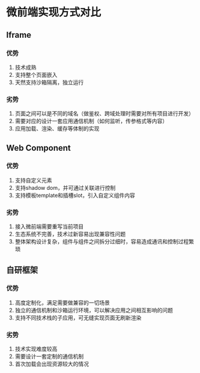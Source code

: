 # 微前端实现方式对比

## Iframe

### 优势

  1. 技术成熟
  2. 支持整个页面嵌入
  3. 天然支持沙箱隔离，独立运行

### 劣势

  1. 页面之间可以是不同的域名（做鉴权、跨域处理时需要对所有项目进行开发）
  2. 需要对应的设计一套应用通信机制（如何监听，传参格式等内容）
  3. 应用加载、渲染、缓存等体制的实现

## Web Component

### 优势

  1. 支持自定义元素
  2. 支持shadow dom，并可通过关联进行控制
  3. 支持模板template和插槽slot，引入自定义组件内容

### 劣势

  1. 接入微前端需要重写当前项目
  2. 生态系统不完善，技术过新容易出现兼容性问题
  3. 整体架构设计复杂，组件与组件之间拆分过细时，容易造成通讯和控制过程繁琐

## 自研框架

### 优势

  1. 高度定制化，满足需要做兼容的一切场景
  2. 独立的通信机制和沙箱运行环境，可以解决应用之间相互影响的问题
  3. 支持不同技术栈的子应用，可无缝实现页面无刷新渲染

### 劣势

  1. 技术实现难度较高
  2. 需要设计一套定制的通信机制
  3. 首次加载会出现资源较大的情况

